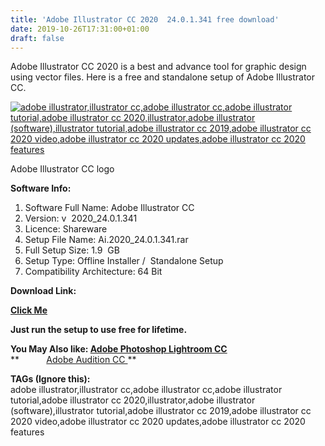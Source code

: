 ```yaml
---
title: 'Adobe Illustrator CC 2020  24.0.1.341 free download'
date: 2019-10-26T17:31:00+01:00
draft: false
---
```


Adobe Illustrator CC 2020 is a best and advance tool for graphic design using vector files. Here is a free and standalone setup of Adobe Illustrator CC.  
  
  

[![adobe illustrator,illustrator cc,adobe illustrator cc,adobe illustrator tutorial,adobe illustrator cc 2020,illustrator,adobe illustrator (software),illustrator tutorial,adobe illustrator cc 2019,adobe illustrator cc 2020 video,adobe illustrator cc 2020 updates,adobe illustrator cc 2020 features](https://1.bp.blogspot.com/-PyQpgEO7yJY/XbRytKcNrNI/AAAAAAAAArI/HwELcWcnI1UjlofzkilJldA-kul8ZIO_gCLcBGAsYHQ/s320/Adobe-Illustrator-CC-2020.png "Adobe Illustrator CC 2020")](https://1.bp.blogspot.com/-PyQpgEO7yJY/XbRytKcNrNI/AAAAAAAAArI/HwELcWcnI1UjlofzkilJldA-kul8ZIO_gCLcBGAsYHQ/s1600/Adobe-Illustrator-CC-2020.png)

Adobe Illustrator CC logo

  

**Software Info:**

1.  Software Full Name: Adobe Illustrator CC
2.  Version: v  2020\_24.0.1.341
3.  Licence: Shareware
4.  Setup File Name: Ai.2020\_24.0.1.341.rar
5.  Full Setup Size: 1.9  GB
6.  Setup Type: Offline Installer /  Standalone Setup
7.  Compatibility Architecture: 64 Bit 

**Download Link:**

**[Click Me](https://usersdrive.com/k1kibp9kcxkr.html)**  
  
  
**Just run the setup to use free for lifetime.**  
  
  
  
  

**You May Also like: [Adobe Photoshop Lightroom CC](https://pcappsstock.blogspot.com/2019/10/adobe-photoshop-lightroom-classic-cc-2020-free.html)**  
**           [Adobe Audition CC ](https://pcappsstock.blogspot.com/2019/10/adobe-audition-cc-2020-free.html)**  

**TAGs (Ignore this):**  
adobe illustrator,illustrator cc,adobe illustrator cc,adobe illustrator tutorial,adobe illustrator cc 2020,illustrator,adobe illustrator (software),illustrator tutorial,adobe illustrator cc 2019,adobe illustrator cc 2020 video,adobe illustrator cc 2020 updates,adobe illustrator cc 2020 features